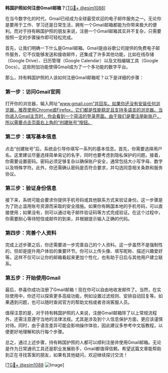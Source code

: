 **韩国护照如何注册Gmail邮箱？**[[TG💪+ @esim1088](https://t.me/s/esim1088)]

在当今数字化的时代，Gmail已经成为全球最受欢迎的电子邮件服务之一。无论你是要用于工作、学习还是日常生活，拥有一个Gmail邮箱都能为你带来极大的便利。而对于持有韩国护照的朋友来说，注册一个Gmail邮箱其实并不复杂，只需要按照一定的步骤操作即可轻松完成。

首先，让我们明确一下什么是Gmail邮箱。Gmail是由谷歌公司提供的免费电子邮件服务，它不仅能够发送和接收邮件，还集成了许多其他功能，比如在线存储（Google Drive）、日历管理（Google Calendar）以及文档编辑工具（Google Docs）。这些附加功能使得Gmail成为了一个多功能的数字平台。

那么，持有韩国护照的人该如何注册Gmail邮箱呢？以下是详细的步骤：

### 第一步：访问Gmail官网

打开你的浏览器，输入网址“www.gmail.com”并回车。如果你还没有安装任何浏览器，推荐使用Chrome或Firefox，它们都是性能稳定且支持多语言的浏览器。当你进入Gmail主页时，你会看到一个简洁的登录界面。由于我们是要注册新账户，所以需要点击页面右上角的“创建账号”按钮。

### 第二步：填写基本信息

点击“创建账号”后，系统会引导你填写一系列的基本信息。首先，你需要选择用户名。这里建议尽量选择简单易记的名字，同时也要考虑到隐私保护的问题。接着，你需要设置密码。密码必须足够复杂以确保账户安全，通常包括大小写字母、数字以及特殊字符。此外，你还需确认密码是否符合要求，并勾选同意相关条款和服务协议。

### 第三步：验证身份信息

接下来，系统可能会要求你提供手机号码或其他联系方式来验证身份。这一步骤是为了防止滥用账号资源而采取的安全措施。如果你有韩国本地的手机号码，可以直接使用；如果没有，则可以通过电子邮件验证码等方式完成验证。在这个过程中，你需要耐心等待短信或邮件的到来，并根据提示输入正确的代码。

### 第四步：完善个人资料

完成上述步骤之后，你还需要进一步完善自己的个人资料。这一步虽然不是强制性的，但却是提升用户体验的重要环节。你可以上传头像、填写昵称、描述兴趣爱好等。这样不仅可以让你的邮箱看起来更加个性化，也有助于日后与其他用户建立联系。

### 第五步：开始使用Gmail

最后，恭喜你成功注册了Gmail邮箱！现在你可以自由地收发邮件了。当然，在实际使用中，你还可以探索更多高级功能，例如设置过滤规则、安排自动回复等。如果遇到问题，也可以随时查阅官方的帮助文档或者咨询客服人员。

值得注意的是，对于持有韩国护照的人来说，注册Gmail邮箱除了以上常规流程外，还需注意遵守当地的法律法规。尤其是涉及到个人信息保护方面，更应该谨慎对待。同时，由于语言差异可能会影响操作体验，因此建议多参考中文版教程，以便更好地理解和执行每个步骤。

总之，通过上述步骤，持有韩国护照的人都可以顺利注册并使用Gmail邮箱。无论是作为日常通讯工具还是职业发展助手，Gmail都值得信赖。希望这篇文章能帮助到正在寻找答案的朋友，如果有其他疑问，欢迎继续探讨交流！

[[TG💪+ @esim1088](https://t.me/s/esim1088) ![Image](https://i.postimg.cc/4NQfJmqS/Snipaste-2025-05-13-00-14-12.png)]